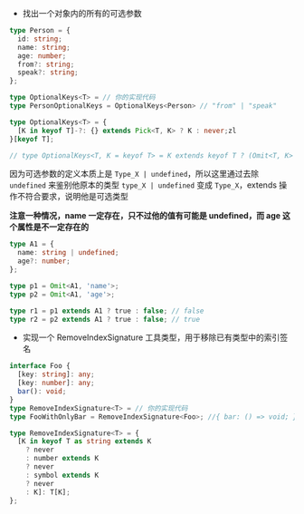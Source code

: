 - 找出一个对象内的所有的可选参数

```ts
type Person = {
  id: string;
  name: string;
  age: number;
  from?: string;
  speak?: string;
};

type OptionalKeys<T> = // 你的实现代码
type PersonOptionalKeys = OptionalKeys<Person> // "from" | "speak"

```

```ts
type OptionalKeys<T> = {
  [K in keyof T]-?: {} extends Pick<T, K> ? K : never;zl
}[keyof T];

// type OptionalKeys<T, K = keyof T> = K extends keyof T ? (Omit<T, K> extends T ? never : K) : never
```

因为可选参数的定义本质上是 `Type_X | undefined`，所以这里通过去除 `undefined` 来鉴别他原本的类型
`type_X | undefined` 变成 `Type_X`，extends 操作不符合要求，说明他是可选类型

**注意一种情况，name 一定存在，只不过他的值有可能是 undefined，而 age 这个属性是不一定存在的**

```ts
type A1 = {
  name: string | undefined;
  age?: number;
};

type p1 = Omit<A1, 'name'>;
type p2 = Omit<A1, 'age'>;

type r1 = p1 extends A1 ? true : false; // false
type r2 = p2 extends A1 ? true : false; // true
```

- 实现一个 RemoveIndexSignature 工具类型，用于移除已有类型中的索引签名

```ts
interface Foo {
  [key: string]: any;
  [key: number]: any;
  bar(): void;
}
type RemoveIndexSignature<T> = // 你的实现代码
type FooWithOnlyBar = RemoveIndexSignature<Foo>; //{ bar: () => void; }
```

```ts
type RemoveIndexSignature<T> = {
  [K in keyof T as string extends K
    ? never
    : number extends K
    ? never
    : symbol extends K
    ? never
    : K]: T[K];
};
```
